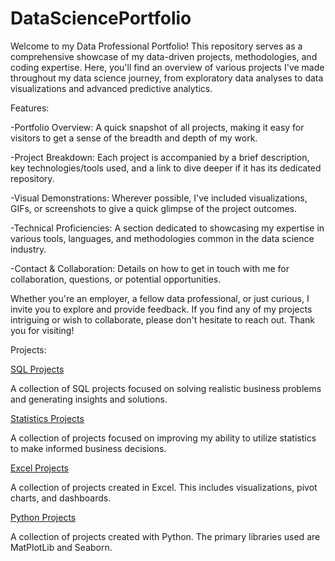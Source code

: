 # DataSciencePortfolio
Welcome to my Data Professional Portfolio! This repository serves as a comprehensive showcase of my data-driven projects, methodologies, and coding expertise. Here, you'll find an overview of various projects I've made throughout my data science journey, from exploratory data analyses to data visualizations and advanced predictive analytics.

Features:

-Portfolio Overview: A quick snapshot of all projects, making it easy for visitors to get a sense of the breadth and depth of my work.

-Project Breakdown: Each project is accompanied by a brief description, key technologies/tools used, and a link to dive deeper if it has its dedicated repository.

-Visual Demonstrations: Wherever possible, I've included visualizations, GIFs, or screenshots to give a quick glimpse of the project outcomes.

-Technical Proficiencies: A section dedicated to showcasing my expertise in various tools, languages, and methodologies common in the data science industry.

-Contact & Collaboration: Details on how to get in touch with me for collaboration, questions, or potential opportunities.

Whether you're an employer, a fellow data professional, or just curious, I invite you to explore and provide feedback. If you find any of my projects intriguing or wish to collaborate, please don't hesitate to reach out. Thank you for visiting!

Projects:

[SQL Projects](https://github.com/cantr1/DataScience/tree/main/SQL%20Projects)

A collection of SQL projects focused on solving realistic business problems and generating insights and solutions.

[Statistics Projects](https://github.com/cantr1/DataScience/tree/main/Statistics)

A collection of projects focused on improving my ability to utilize statistics to make informed business decisions.

[Excel Projects](https://github.com/cantr1/DataScience/tree/main/Excel)

A collection of projects created in Excel. This includes visualizations, pivot charts, and dashboards.

[Python Projects](https://github.com/cantr1/DataScience/tree/main/Python)

A collection of projects created with Python. The primary libraries used are MatPlotLib and Seaborn.
